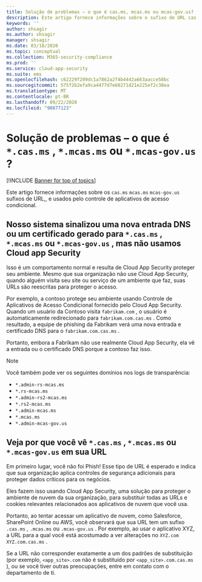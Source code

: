 ```yaml
---
title: Solução de problemas – o que é cas.ms, mcas.ms ou mcas-gov.us?
description: Este artigo fornece informações sobre o sufixo de URL cas.ms, mcas.ms ou mcas-gov.us usado pelo Controle de Aplicativos de Acesso Condicional.
keywords: ''
author: shsagir
ms.author: shsagir
manager: shsagir
ms.date: 03/18/2020
ms.topic: conceptual
ms.collection: M365-security-compliance
ms.prod: ''
ms.service: cloud-app-security
ms.suite: ems
ms.openlocfilehash: c62229f209dc1a7862a2f4b4442a663aacce58bc
ms.sourcegitcommit: 575f2b2efa9ca4477d7e60271d21e225ef2c38ea
ms.translationtype: MT
ms.contentlocale: pt-BR
ms.lasthandoff: 09/22/2020
ms.locfileid: "90877123"
---
```

# <a name="troubleshooting---what-is-casms-mcasms-or-mcas-govus"></a>Solução de problemas – o que é `*.cas.ms` , `*.mcas.ms` ou `*.mcas-gov.us` ?

[!INCLUDE [Banner for top of topics](includes/banner.md)]

Este artigo fornece informações sobre os `cas.ms` `mcas.ms` `mcas-gov.us` sufixos de URL,, e usados pelo controle de aplicativos de acesso condicional.

## <a name="our-system-flagged-a-new-dns-entry-or-generated-certificate-for-casms-mcasms-or-mcas-govus-but-we-dont-use-cloud-app-security"></a>Nosso sistema sinalizou uma nova entrada DNS ou um certificado gerado para `*.cas.ms` , `*.mcas.ms` ou `*.mcas-gov.us` , mas não usamos Cloud app Security

Isso é um comportamento normal e resulta de Cloud App Security proteger seu ambiente. Mesmo que sua organização não use Cloud App Security, quando alguém visita seu site ou serviço de um ambiente que faz, suas URLs são reescritas para proteger o acesso.

Por exemplo, a contoso protege seu ambiente usando Controle de Aplicativos de Acesso Condicional fornecido pelo Cloud App Security. Quando um usuário da Contoso visita `fabrikam.com` , o usuário é automaticamente redirecionado para `fabrikam.com.cas.ms` . Como resultado, a equipe de phishing da Fabrikam verá uma nova entrada e certificado DNS para o `fabrikam.com.cas.ms` .

Portanto, embora a Fabrikam não use realmente Cloud App Security, ela vê a entrada ou o certificado DNS porque a contoso faz isso.

> [!NOTE]
> Você também pode ver os seguintes domínios nos logs de transparência:
>
> - `*.admin-rs-mcas.ms`
> - `*.rs-mcas.ms`
> - `*.admin-rs2-mcas.ms`
> - `*.rs2-mcas.ms`
> - `*.admin-mcas.ms`
> - `*.mcas.ms`
> - `*.admin-mcas-gov.us`

## <a name="heres-why-you-see-casms-mcasms-or-mcas-govus-in-your-url"></a>Veja por que você vê `*.cas.ms` , `*.mcas.ms` ou `*.mcas-gov.us` em sua URL

Em primeiro lugar, você não foi Phish! Esse tipo de URL é esperado e indica que sua organização aplica controles de segurança adicionais para proteger dados críticos para os negócios.

Eles fazem isso usando Cloud App Security, uma solução para proteger o ambiente de nuvem da sua organização, para substituir todas as URLs e cookies relevantes relacionados aos aplicativos de nuvem que você usa.

Portanto, ao tentar acessar um aplicativo de nuvem, como Salesforce, SharePoint Online ou AWS, você observará que sua URL tem um sufixo `.cas.ms` , `.mcas.ms` ou `.mcas-gov.us` . Por exemplo, ao usar o aplicativo XYZ, a URL para a qual você está acostumado a ver alterações no `XYZ.com` `XYZ.com.cas.ms` .

Se a URL não corresponder exatamente a um dos padrões de substituição (por exemplo, `<app_site>.com` não é substituído por `<app_site>.com.cas.ms` ), ou se você tiver outras preocupações, entre em contato com o departamento de ti.
